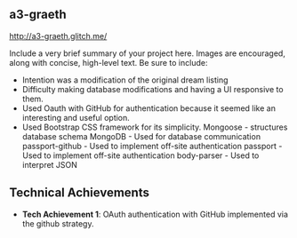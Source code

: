 ## a3-graeth

http://a3-graeth.glitch.me/

Include a very brief summary of your project here. Images are encouraged, along with concise, high-level text. Be sure to include:

- Intention was a modification of the original dream listing
- Difficulty making database modifications and having a UI responsive to them.
- Used Oauth with GitHub for authentication because it seemed like an interesting and useful option.
- Used Bootstrap CSS framework for its simplicity.
Mongoose - structures database schema
MongoDB - Used for database communication
passport-github - Used to implement off-site authentication
passport - Used to implement off-site authentication
body-parser - Used to interpret JSON

## Technical Achievements
- **Tech Achievement 1**: OAuth authentication with GitHub implemented via the github strategy.
